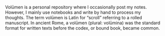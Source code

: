 Volūmen is a personal repository where I occasionally post my notes. However, I mainly use notebooks and write by hand to process my thoughts. The term volūmen is Latin for “scroll” referring to a rolled manuscript. In ancient Rome, a volūmen (plural: volūmina) was the standard format for written texts before the codex, or bound book, became common.
